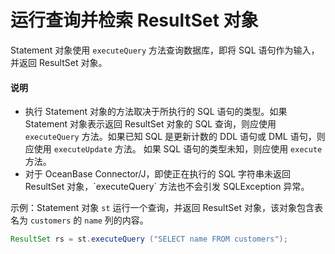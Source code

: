 # 运行查询并检索 ResultSet 对象 

Statement 对象使用 `executeQuery` 方法查询数据库，即将 SQL 语句作为输入，并返回 ResultSet 对象。

<main id="notice" type='explain'>
    <h4>说明</h4>
    <ul>
    <li>执行 Statement 对象的方法取决于所执行的 SQL 语句的类型。如果 Statement 对象表示返回 ResultSet 对象的 SQL 查询，则应使用 <code>executeQuery</code> 方法。如果已知 SQL 是更新计数的 DDL 语句或 DML 语句，则应使用 <code>executeUpdate</code> 方法。 如果 SQL 语句的类型未知，则应使用 <code>execute</code> 方法。</li>
    <li>对于 OceanBase Connector/J，即使正在执行的 SQL 字符串未返回 ResultSet 对象，`executeQuery` 方法也不会引发 SQLException 异常。</li>
    </ul>
</main>


示例：Statement 对象 `st` 运行一个查询，并返回 ResultSet 对象，该对象包含表名为 `customers` 的 `name` 列的内容。

```java
ResultSet rs = st.executeQuery ("SELECT name FROM customers");
```
